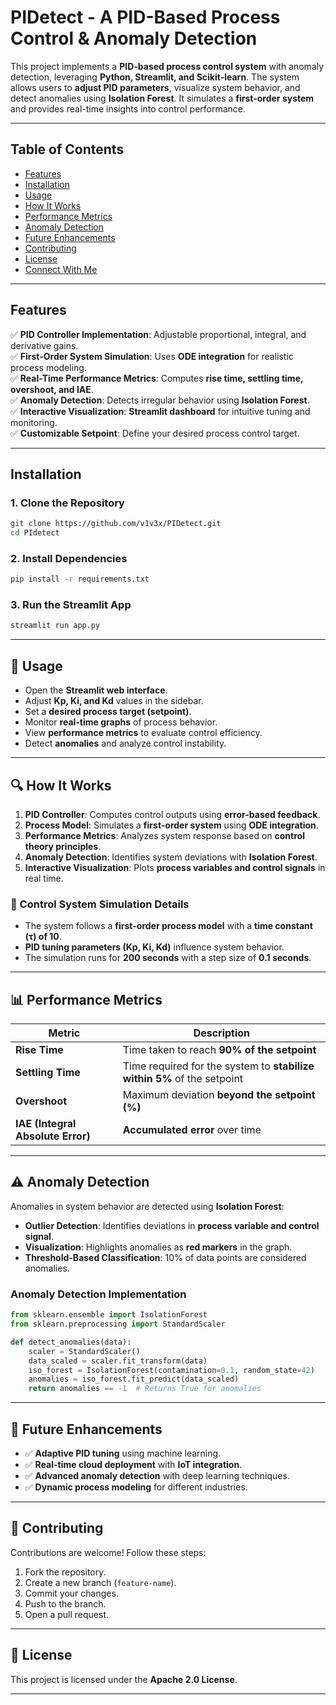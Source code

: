 # PIDetect - A PID-Based Process Control & Anomaly Detection

This project implements a **PID-based process control system** with anomaly detection, leveraging **Python, Streamlit, and Scikit-learn**. The system allows users to **adjust PID parameters**, visualize system behavior, and detect anomalies using **Isolation Forest**. It simulates a **first-order system** and provides real-time insights into control performance.

---

## Table of Contents
- [Features](#-features)
- [Installation](#-installation)
- [Usage](#-usage)
- [How It Works](#-how-it-works)
- [Performance Metrics](#-performance-metrics)
- [Anomaly Detection](#-anomaly-detection)
- [Future Enhancements](#-future-enhancements)
- [Contributing](#-contributing)
- [License](#-license)
- [Connect With Me](#-connect-with-me)

---

## Features
✅ **PID Controller Implementation**: Adjustable proportional, integral, and derivative gains.  
✅ **First-Order System Simulation**: Uses **ODE integration** for realistic process modeling.  
✅ **Real-Time Performance Metrics**: Computes **rise time, settling time, overshoot, and IAE**.  
✅ **Anomaly Detection**: Detects irregular behavior using **Isolation Forest**.  
✅ **Interactive Visualization**: **Streamlit dashboard** for intuitive tuning and monitoring.  
✅ **Customizable Setpoint**: Define your desired process control target.  

---

## Installation
### **1. Clone the Repository**
```bash
git clone https://github.com/v1v3x/PIDetect.git
cd PIdetect
```
### **2. Install Dependencies**
```bash
pip install -r requirements.txt
```
### **3. Run the Streamlit App**
```bash
streamlit run app.py
```

---

## 🎯 Usage
- Open the **Streamlit web interface**.
- Adjust **Kp, Ki, and Kd** values in the sidebar.
- Set a **desired process target (setpoint)**.
- Monitor **real-time graphs** of process behavior.
- View **performance metrics** to evaluate control efficiency.
- Detect **anomalies** and analyze control instability.

---

## 🔍 How It Works
1. **PID Controller**: Computes control outputs using **error-based feedback**.
2. **Process Model**: Simulates a **first-order system** using **ODE integration**.
3. **Performance Metrics**: Analyzes system response based on **control theory principles**.
4. **Anomaly Detection**: Identifies system deviations with **Isolation Forest**.
5. **Interactive Visualization**: Plots **process variables and control signals** in real time.

### **📌 Control System Simulation Details**
- The system follows a **first-order process model** with a **time constant (τ) of 10**.
- **PID tuning parameters (Kp, Ki, Kd)** influence system behavior.
- The simulation runs for **200 seconds** with a step size of **0.1 seconds**.

---

## 📊 Performance Metrics
| **Metric**         | **Description** |
|------------------|-------------|
| **Rise Time**   | Time taken to reach **90% of the setpoint** |
| **Settling Time** | Time required for the system to **stabilize within 5%** of the setpoint |
| **Overshoot**   | Maximum deviation **beyond the setpoint (%)** |
| **IAE (Integral Absolute Error)** | **Accumulated error** over time |

---

## ⚠️ Anomaly Detection
Anomalies in system behavior are detected using **Isolation Forest**:
- **Outlier Detection**: Identifies deviations in **process variable and control signal**.
- **Visualization**: Highlights anomalies as **red markers** in the graph.
- **Threshold-Based Classification**: 10% of data points are considered anomalies.

### **Anomaly Detection Implementation**
```python
from sklearn.ensemble import IsolationForest
from sklearn.preprocessing import StandardScaler

def detect_anomalies(data):
    scaler = StandardScaler()
    data_scaled = scaler.fit_transform(data)
    iso_forest = IsolationForest(contamination=0.1, random_state=42)
    anomalies = iso_forest.fit_predict(data_scaled)
    return anomalies == -1  # Returns True for anomalies
```

---

## 🚀 Future Enhancements
- ✅ **Adaptive PID tuning** using machine learning.
- ✅ **Real-time cloud deployment** with **IoT integration**.
- ✅ **Advanced anomaly detection** with deep learning techniques.
- ✅ **Dynamic process modeling** for different industries.

---

## 🤝 Contributing
Contributions are welcome! Follow these steps:
1. Fork the repository.
2. Create a new branch (`feature-name`).
3. Commit your changes.
4. Push to the branch.
5. Open a pull request.

---

## 📜 License
This project is licensed under the **Apache 2.0 License**.

---


